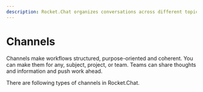 ```yaml
---
description: Rocket.Chat organizes conversations across different topics called channels.
---
```


# Channels

Channels make workflows structured, purpose-oriented and coherent. You can make them for any, subject, project, or team. Teams can share thoughts and information and push work ahead.

There are following types of channels in Rocket.Chat.





